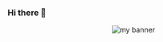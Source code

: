 ### Hi there 👋
<div id="header" align="center">
  <img src="https://user-images.githubusercontent.com/46892268/227146053-d32f2c24-9102-4c3c-a6e0-9f5611890f98.png" alt="my banner"/>
</div>
